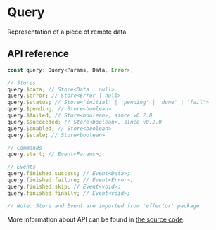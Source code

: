# Query

Representation of a piece of remote data.

## API reference

```ts
const query: Query<Params, Data, Error>;

// Stores
query.$data; // Store<Data | null>
query.$error; // Store<Error | null>
query.$status; // Store<'initial' | 'pending' | 'done' | 'fail'>
query.$pending; // Store<boolean>
query.$failed; // Store<boolean>, since v0.2.0
query.$succeeded; // Store<boolean>, since v0.2.0
query.$enabled; // Store<boolean>
query.$stale; // Store<boolean>

// Commands
query.start; // Event<Params>;

// Events
query.finished.success; // Event<Data>;
query.finished.failure; // Event<Error>;
query.finished.skip; // Event<void>;
query.finished.finally; // Event<void>;

// Note: Store and Event are imported from 'effector' package
```

More information about API can be found in [the source code](../../../packages/core/src/query/type.ts).
